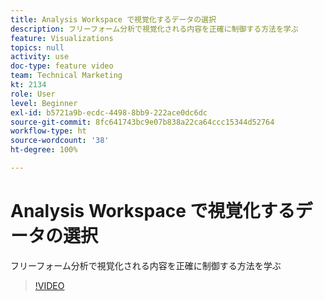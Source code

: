 ```yaml
---
title: Analysis Workspace で視覚化するデータの選択
description: フリーフォーム分析で視覚化される内容を正確に制御する方法を学ぶ
feature: Visualizations
topics: null
activity: use
doc-type: feature video
team: Technical Marketing
kt: 2134
role: User
level: Beginner
exl-id: b5721a9b-ecdc-4498-8bb9-222ace0dc6dc
source-git-commit: 8fc641743bc9e07b838a22ca64ccc15344d52764
workflow-type: ht
source-wordcount: '38'
ht-degree: 100%

---
```


# Analysis Workspace で視覚化するデータの選択

フリーフォーム分析で視覚化される内容を正確に制御する方法を学ぶ

>[!VIDEO](https://video.tv.adobe.com/v/23993/?quality=12&learn=on)
